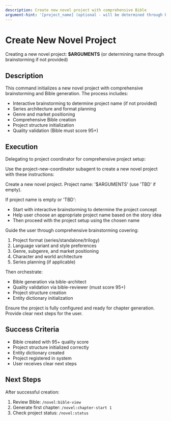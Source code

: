 ```yaml
---
description: Create new novel project with comprehensive Bible
argument-hint: '[project_name] (optional - will be determined through brainstorming)'
---
```


# Create New Novel Project

Creating a new novel project: **$ARGUMENTS** (or determining name through brainstorming if not provided)

## Description

This command initializes a new novel project with comprehensive brainstorming and Bible generation. The process includes:

- Interactive brainstorming to determine project name (if not provided)
- Series architecture and format planning
- Genre and market positioning
- Comprehensive Bible creation
- Project structure initialization
- Quality validation (Bible must score 95+)

## Execution

Delegating to project coordinator for comprehensive project setup:

Use the project-new-coordinator subagent to create a new novel project with these instructions:

Create a new novel project. Project name: '$ARGUMENTS' (use 'TBD' if empty).

If project name is empty or 'TBD':
- Start with interactive brainstorming to determine the project concept
- Help user choose an appropriate project name based on the story idea
- Then proceed with the project setup using the chosen name

Guide the user through comprehensive brainstorming covering:
1. Project format (series/standalone/trilogy)
2. Language variant and style preferences
3. Genre, subgenre, and market positioning
4. Character and world architecture
5. Series planning (if applicable)

Then orchestrate:
- Bible generation via bible-architect
- Quality validation via bible-reviewer (must score 95+)
- Project structure creation
- Entity dictionary initialization

Ensure the project is fully configured and ready for chapter generation.
Provide clear next steps for the user.

## Success Criteria

- Bible created with 95+ quality score
- Project structure initialized correctly
- Entity dictionary created
- Project registered in system
- User receives clear next steps

## Next Steps

After successful creation:
1. Review Bible: `/novel:bible-view`
2. Generate first chapter: `/novel:chapter-start 1`
3. Check project status: `/novel:status`